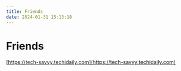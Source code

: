 ```yaml
---
title: Friends
date: 2024-01-31 15:13:18
---
```


# Friends

[https://tech-savvy.techidaily.com](https://tech-savvy.techidaily.com)